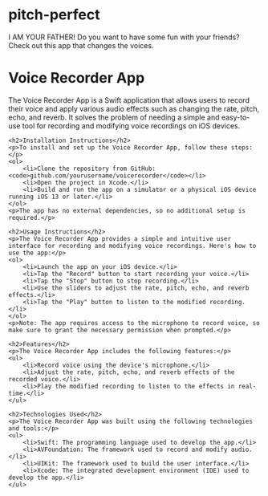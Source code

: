 # pitch-perfect
I AM YOUR FATHER! Do you want to have some fun with your friends? Check out this app that changes the voices. 
<!DOCTYPE html>
<html>
<head>
    <title>Pitch-Perfect</title>
</head>
<body>
    <h1>Voice Recorder App</h1>
    <p>The Voice Recorder App is a Swift application that allows users to record their voice and apply various audio effects such as changing the rate, pitch, echo, and reverb. It solves the problem of needing a simple and easy-to-use tool for recording and modifying voice recordings on iOS devices.</p>

    <h2>Installation Instructions</h2>
    <p>To install and set up the Voice Recorder App, follow these steps:</p>
    <ol>
        <li>Clone the repository from GitHub: <code>github.com/yourusername/voicerecorder</code></li>
        <li>Open the project in Xcode.</li>
        <li>Build and run the app on a simulator or a physical iOS device running iOS 13 or later.</li>
    </ol>
    <p>The app has no external dependencies, so no additional setup is required.</p>

    <h2>Usage Instructions</h2>
    <p>The Voice Recorder App provides a simple and intuitive user interface for recording and modifying voice recordings. Here's how to use the app:</p>
    <ol>
        <li>Launch the app on your iOS device.</li>
        <li>Tap the "Record" button to start recording your voice.</li>
        <li>Tap the "Stop" button to stop recording.</li>
        <li>Use the sliders to adjust the rate, pitch, echo, and reverb effects.</li>
        <li>Tap the "Play" button to listen to the modified recording.</li>
    </ol>
    <p>Note: The app requires access to the microphone to record voice, so make sure to grant the necessary permission when prompted.</p>

    <h2>Features</h2>
    <p>The Voice Recorder App includes the following features:</p>
    <ul>
        <li>Record voice using the device's microphone.</li>
        <li>Adjust the rate, pitch, echo, and reverb effects of the recorded voice.</li>
        <li>Play the modified recording to listen to the effects in real-time.</li>
    </ul>

    <h2>Technologies Used</h2>
    <p>The Voice Recorder App was built using the following technologies and tools:</p>
    <ul>
        <li>Swift: The programming language used to develop the app.</li>
        <li>AVFoundation: The framework used to record and modify audio.</li>
        <li>UIKit: The framework used to build the user interface.</li>
        <li>Xcode: The integrated development environment (IDE) used to develop the app.</li>
    </ul>
</body>
</html>
